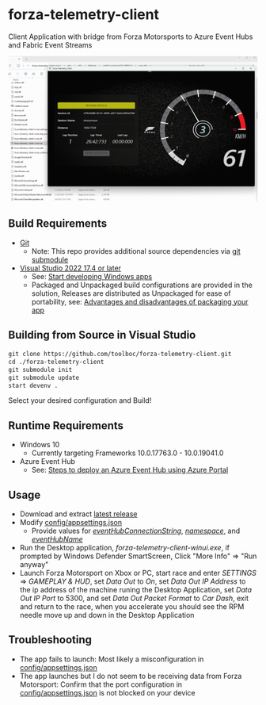 # forza-telemetry-client
Client Application with bridge from Forza Motorsports to Azure Event Hubs and Fabric Event Streams

![forza-telemetry-client application](./assets/screenshot.png)

## Build Requirements
* [Git](https://git-scm.com/)
  * Note: This repo provides additional source dependencies via [git submodule](https://git-scm.com/docs/gitsubmodules)
* [Visual Studio 2022 17.4 or later](https://visualstudio.microsoft.com/#vs-section)
  * See: [Start developing Windows apps](https://learn.microsoft.com/en-us/windows/apps/get-started/start-here?tabs=vs-2022-17-10)
  * Packaged and Unpackaged build configurations are provided in the solution, Releases are distributed as Unpackaged for ease of portability, see: [Advantages and disadvantages of packaging your app](https://learn.microsoft.com/en-us/windows/apps/package-and-deploy/#advantages-and-disadvantages-of-packaging-your-app)

 ## Building from Source in Visual Studio
 ``` 
 git clone https://github.com/toolboc/forza-telemetry-client.git
 cd ./forza-telemetry-client
 git submodule init
 git submodule update
 start devenv .
 ```
Select your desired configuration and Build!

## Runtime Requirements
* Windows 10
  * Currently targeting Frameworks 10.0.17763.0 - 10.0.19041.0
* Azure Event Hub
  * See: [Steps to deploy an Azure Event Hub using Azure Portal](https://learn.microsoft.com/en-us/azure/event-hubs/event-hubs-create)

## Usage
 * Download and extract [latest release](https://github.com/toolboc/forza-telemetry-client/releases)
 * Modify [config/appsettings.json](https://github.com/toolboc/forza-telemetry-client/blob/main/forza-telemetry-client-winui/config/appsettings.json)
   *  Provide values for *[eventHubConnectionString](https://learn.microsoft.com/en-us/azure/event-hubs/event-hubs-get-connection-string)*, *[namespace](https://learn.microsoft.com/en-us/azure/event-hubs/event-hubs-create#create-an-event-hubs-namespace)*, and *[eventHubName](https://learn.microsoft.com/en-us/azure/event-hubs/event-hubs-create#create-an-event-hub)*
 * Run the Desktop application, *forza-telemetry-client-winui.exe*, if prompted by Windows Defender SmartScreen, Click "More Info" => "Run anyway"
 * Launch Forza Motorsport on Xbox or PC, start race and enter *SETTINGS* => *GAMEPLAY & HUD*, set *Data Out* to *On*, set *Data Out IP Address* to the ip address of the machine runing the Desktop Application, set *Data Out IP Port* to 5300, and set *Data Out Packet Format* to *Car Dash*, exit and return to the race, when you accelerate you should see the RPM needle move up and down in the Desktop Application


 ## Troubleshooting
* The app fails to launch: Most likely a misconfiguration in [config/appsettings.json](https://github.com/toolboc/forza-telemetry-client/blob/main/forza-telemetry-client-winui/config/appsettings.json)
* The app launches but I do not seem to be receiving data from Forza Motorsport: Confirm that the port configuration in [config/appsettings.json](https://github.com/toolboc/forza-telemetry-client/blob/main/forza-telemetry-client-winui/config/appsettings.json) is not blocked on your device